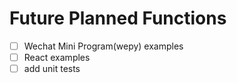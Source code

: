 # Future Planned Functions

- [ ] Wechat Mini Program(wepy) examples
- [ ] React examples
- [ ] add unit tests
